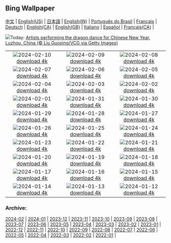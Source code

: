 ## Bing Wallpaper
[中文](README.md) |                     [English(US)](en-US.md) |                     [日本語](ja-JP.md) |                     [English(IN)](en-IN.md) |                     [Português do Brasil](pt-BR.md) |                     [Français](fr-FR.md) |                     [Deutsch](de-DE.md) |                     [English(CA)](en-CA.md) |                     [English(GB)](en-GB.md) |                     [Italiano](it-IT.md) |                     [Español](es-ES.md) |                     [Français(CA)](fr-CA.md) |                    

![](https://www.bing.com/th?id=OHR.ChinaDragon_EN-US6781838142_UHD.jpg&w=1000)Today: [Artists performing the dragon dance for Chinese New Year, Luzhou, China (© Liu Guoxing/VCG via Getty Images)](https://www.bing.com/th?id=OHR.ChinaDragon_EN-US6781838142_UHD.jpg)

|      |      |      |
| :----: | :----: | :----: |
|![](https://www.bing.com/th?id=OHR.PegadungRocks_EN-US6654823877_UHD.jpg&pid=hp&w=384&h=216&rs=1&c=4)2024-02-10 [download 4k](https://www.bing.com/th?id=OHR.PegadungRocks_EN-US6654823877_UHD.jpg)|![](https://www.bing.com/th?id=OHR.MtHoodOregon_EN-US8773825867_UHD.jpg&pid=hp&w=384&h=216&rs=1&c=4)2024-02-09 [download 4k](https://www.bing.com/th?id=OHR.MtHoodOregon_EN-US8773825867_UHD.jpg)|![](https://www.bing.com/th?id=OHR.StJamesPool_EN-US8700038796_UHD.jpg&pid=hp&w=384&h=216&rs=1&c=4)2024-02-08 [download 4k](https://www.bing.com/th?id=OHR.StJamesPool_EN-US8700038796_UHD.jpg)|
|![](https://www.bing.com/th?id=OHR.LakeTahoeRock_EN-US8513392756_UHD.jpg&pid=hp&w=384&h=216&rs=1&c=4)2024-02-07 [download 4k](https://www.bing.com/th?id=OHR.LakeTahoeRock_EN-US8513392756_UHD.jpg)|![](https://www.bing.com/th?id=OHR.WesternMonarchs_EN-US8386035297_UHD.jpg&pid=hp&w=384&h=216&rs=1&c=4)2024-02-06 [download 4k](https://www.bing.com/th?id=OHR.WesternMonarchs_EN-US8386035297_UHD.jpg)|![](https://www.bing.com/th?id=OHR.DevetashkaCave_EN-US7989247628_UHD.jpg&pid=hp&w=384&h=216&rs=1&c=4)2024-02-05 [download 4k](https://www.bing.com/th?id=OHR.DevetashkaCave_EN-US7989247628_UHD.jpg)|
|![](https://www.bing.com/th?id=OHR.VeniceCarnival_EN-US7857642609_UHD.jpg&pid=hp&w=384&h=216&rs=1&c=4)2024-02-04 [download 4k](https://www.bing.com/th?id=OHR.VeniceCarnival_EN-US7857642609_UHD.jpg)|![](https://www.bing.com/th?id=OHR.AlpineMarmot_EN-US6895103237_UHD.jpg&pid=hp&w=384&h=216&rs=1&c=4)2024-02-03 [download 4k](https://www.bing.com/th?id=OHR.AlpineMarmot_EN-US6895103237_UHD.jpg)|![](https://www.bing.com/th?id=OHR.DizzyGillespie_EN-US7637800342_UHD.jpg&pid=hp&w=384&h=216&rs=1&c=4)2024-02-02 [download 4k](https://www.bing.com/th?id=OHR.DizzyGillespie_EN-US7637800342_UHD.jpg)|
|![](https://www.bing.com/th?id=OHR.ZebraMother_EN-US7544209908_UHD.jpg&pid=hp&w=384&h=216&rs=1&c=4)2024-02-01 [download 4k](https://www.bing.com/th?id=OHR.ZebraMother_EN-US7544209908_UHD.jpg)|![](https://www.bing.com/th?id=OHR.AlbaceteSpain_EN-US7443919036_UHD.jpg&pid=hp&w=384&h=216&rs=1&c=4)2024-01-31 [download 4k](https://www.bing.com/th?id=OHR.AlbaceteSpain_EN-US7443919036_UHD.jpg)|![](https://www.bing.com/th?id=OHR.GollingerFalls_EN-US7184224692_UHD.jpg&pid=hp&w=384&h=216&rs=1&c=4)2024-01-30 [download 4k](https://www.bing.com/th?id=OHR.GollingerFalls_EN-US7184224692_UHD.jpg)|
|![](https://www.bing.com/th?id=OHR.ChannelOutback_EN-US7094425288_UHD.jpg&pid=hp&w=384&h=216&rs=1&c=4)2024-01-29 [download 4k](https://www.bing.com/th?id=OHR.ChannelOutback_EN-US7094425288_UHD.jpg)|![](https://www.bing.com/th?id=OHR.WinterCarnival_EN-US6859361078_UHD.jpg&pid=hp&w=384&h=216&rs=1&c=4)2024-01-28 [download 4k](https://www.bing.com/th?id=OHR.WinterCarnival_EN-US6859361078_UHD.jpg)|![](https://www.bing.com/th?id=OHR.HawkOwl_EN-US6646901652_UHD.jpg&pid=hp&w=384&h=216&rs=1&c=4)2024-01-27 [download 4k](https://www.bing.com/th?id=OHR.HawkOwl_EN-US6646901652_UHD.jpg)|
|![](https://www.bing.com/th?id=OHR.DwynwensDay_EN-US2844762878_UHD.jpg&pid=hp&w=384&h=216&rs=1&c=4)2024-01-26 [download 4k](https://www.bing.com/th?id=OHR.DwynwensDay_EN-US2844762878_UHD.jpg)|![](https://www.bing.com/th?id=OHR.IcelandBeach_EN-US2647667820_UHD.jpg&pid=hp&w=384&h=216&rs=1&c=4)2024-01-25 [download 4k](https://www.bing.com/th?id=OHR.IcelandBeach_EN-US2647667820_UHD.jpg)|![](https://www.bing.com/th?id=OHR.MaldivesAtolls_EN-US2498947967_UHD.jpg&pid=hp&w=384&h=216&rs=1&c=4)2024-01-24 [download 4k](https://www.bing.com/th?id=OHR.MaldivesAtolls_EN-US2498947967_UHD.jpg)|
|![](https://www.bing.com/th?id=OHR.SantaCruzSunrise_EN-US6436233856_UHD.jpg&pid=hp&w=384&h=216&rs=1&c=4)2024-01-23 [download 4k](https://www.bing.com/th?id=OHR.SantaCruzSunrise_EN-US6436233856_UHD.jpg)|![](https://www.bing.com/th?id=OHR.SquirrelNetherlands_EN-US2174319616_UHD.jpg&pid=hp&w=384&h=216&rs=1&c=4)2024-01-22 [download 4k](https://www.bing.com/th?id=OHR.SquirrelNetherlands_EN-US2174319616_UHD.jpg)|![](https://www.bing.com/th?id=OHR.MacaroniPenguins_EN-US2046934125_UHD.jpg&pid=hp&w=384&h=216&rs=1&c=4)2024-01-21 [download 4k](https://www.bing.com/th?id=OHR.MacaroniPenguins_EN-US2046934125_UHD.jpg)|
|![](https://www.bing.com/th?id=OHR.PlitviceWinter_EN-US1870468945_UHD.jpg&pid=hp&w=384&h=216&rs=1&c=4)2024-01-20 [download 4k](https://www.bing.com/th?id=OHR.PlitviceWinter_EN-US1870468945_UHD.jpg)|![](https://www.bing.com/th?id=OHR.ParisBridge_EN-US1771484789_UHD.jpg&pid=hp&w=384&h=216&rs=1&c=4)2024-01-19 [download 4k](https://www.bing.com/th?id=OHR.ParisBridge_EN-US1771484789_UHD.jpg)|![](https://www.bing.com/th?id=OHR.SleepyWolf_EN-US1667992900_UHD.jpg&pid=hp&w=384&h=216&rs=1&c=4)2024-01-18 [download 4k](https://www.bing.com/th?id=OHR.SleepyWolf_EN-US1667992900_UHD.jpg)|
|![](https://www.bing.com/th?id=OHR.LakeLouise_EN-US1133378386_UHD.jpg&pid=hp&w=384&h=216&rs=1&c=4)2024-01-17 [download 4k](https://www.bing.com/th?id=OHR.LakeLouise_EN-US1133378386_UHD.jpg)|![](https://www.bing.com/th?id=OHR.MLKMemorialDC_EN-US1038696225_UHD.jpg&pid=hp&w=384&h=216&rs=1&c=4)2024-01-16 [download 4k](https://www.bing.com/th?id=OHR.MLKMemorialDC_EN-US1038696225_UHD.jpg)|![](https://www.bing.com/th?id=OHR.HokkaidoSwans_EN-US0905932812_UHD.jpg&pid=hp&w=384&h=216&rs=1&c=4)2024-01-15 [download 4k](https://www.bing.com/th?id=OHR.HokkaidoSwans_EN-US0905932812_UHD.jpg)|
|![](https://www.bing.com/th?id=OHR.HanaHighway_EN-US0637770298_UHD.jpg&pid=hp&w=384&h=216&rs=1&c=4)2024-01-14 [download 4k](https://www.bing.com/th?id=OHR.HanaHighway_EN-US0637770298_UHD.jpg)|![](https://www.bing.com/th?id=OHR.BukhansanSeoul_EN-US0422922586_UHD.jpg&pid=hp&w=384&h=216&rs=1&c=4)2024-01-13 [download 4k](https://www.bing.com/th?id=OHR.BukhansanSeoul_EN-US0422922586_UHD.jpg)|![](https://www.bing.com/th?id=OHR.LynxSnow_EN-US9261675170_UHD.jpg&pid=hp&w=384&h=216&rs=1&c=4)2024-01-12 [download 4k](https://www.bing.com/th?id=OHR.LynxSnow_EN-US9261675170_UHD.jpg)|


### Archive:
[2024-02](archive/en-US/202402/README.md) | [2024-01](archive/en-US/202401/README.md) | [2023-12](archive/en-US/202312/README.md) | [2023-11](archive/en-US/202311/README.md) | [2023-10](archive/en-US/202310/README.md) | [2023-09](archive/en-US/202309/README.md) | [2023-08](archive/en-US/202308/README.md) | [2023-07](archive/en-US/202307/README.md) | [2023-06](archive/en-US/202306/README.md) | [2023-05](archive/en-US/202305/README.md) | [2023-04](archive/en-US/202304/README.md) | [2023-03](archive/en-US/202303/README.md) | [2023-02](archive/en-US/202302/README.md) | [2023-01](archive/en-US/202301/README.md) | [2022-12](archive/en-US/202212/README.md) | [2022-11](archive/en-US/202211/README.md) | [2022-10](archive/en-US/202210/README.md) | [2022-09](archive/en-US/202209/README.md) | [2022-08](archive/en-US/202208/README.md) | [2022-07](archive/en-US/202207/README.md) | [2022-06](archive/en-US/202206/README.md) | [2022-05](archive/en-US/202205/README.md) | [2022-04](archive/en-US/202204/README.md) | [2022-03](archive/en-US/202203/README.md) | [2022-02](archive/en-US/202202/README.md) | [2022-01](archive/en-US/202201/README.md) | 